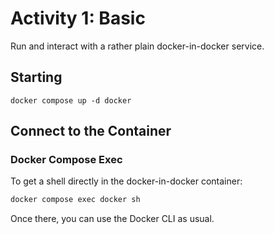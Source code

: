 # Activity 1: Basic

Run and interact with a rather plain docker-in-docker service.

## Starting

```
docker compose up -d docker
```

## Connect to the Container
### Docker Compose Exec

To get a shell directly in the docker-in-docker container:

```sh
docker compose exec docker sh
```

Once there, you can use the Docker CLI as usual.
